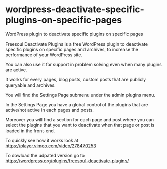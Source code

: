 # wordpress-deactivate-specific-plugins-on-specific-pages

WordPress plugin to deactivate specific plugins on specific pages

Freesoul Deactivate Plugins is a free WordPress plugin to deactivate specific plugins on specific pages and archives, to increase the performance of your WordPress site.

You can also use it for support in problem solving even when many plugins are active.

It works for every pages, blog posts, custom posts that are publicly queryable and archives.

You will find the Settings Page submenu under the admin plugins menu.

In the Settings Page you have a global control of the plugins that are active/not active in each pages and posts.

Moreover you will find a section for each page and post where you can select the plugins that you want to deactivate when that page or post is loaded in the front-end.

To quickly see how it works look at https://player.vimeo.com/video/278470253

To dowload the udpated version go to https://wordpress.org/plugins/freesoul-deactivate-plugins/


